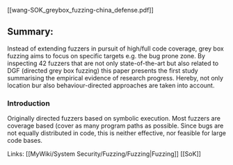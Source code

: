 [[wang-SOK_greybox_fuzzing-china_defense.pdf]]

## Summary:  
Instead of extending fuzzers in pursuit of high/full code coverage, grey box fuzzing aims to focus on specific targets e.g. the bug prone zone.  By inspecting 42 fuzzers that are not only state-of-the-art but also related to DGF (directed grey box fuzzing) this paper presents the first  study summarising the empirical evidence of research progress. Hereby, not only location bur also behaviour-directed approaches are taken into account. 

### Introduction
Originally directed fuzzers based on symbolic execution. Most fuzzers are coverage based (cover as many program paths as possible. Since bugs are not equally distributed in code, this is neither effective, nor feasible for large code bases. 

Links: 
[[MyWiki/System Security/Fuzzing/Fuzzing|Fuzzing]]
[[SoK]]

